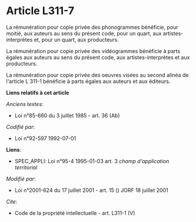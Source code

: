 # Article L311-7

La rémunération pour copie privée des phonogrammes bénéficie, pour moitié, aux auteurs au sens du présent code, pour un
quart, aux artistes-interprètes et, pour un quart, aux producteurs. 

La rémunération pour copie privée des vidéogrammes bénéficie à parts égales aux auteurs au sens du présent code, aux
artistes-interprètes et aux producteurs. 

La rémunération pour copie privée des oeuvres visées au second alinéa de l'article L 311-1 bénéficie à parts égales aux
auteurs et aux éditeurs.

**Liens relatifs à cet article**

_Anciens textes_:

  - Loi n°85-660 du 3 juillet 1985 - art. 36 (Ab)

_Codifié par_:

  - Loi n°92-597 1992-07-01

**Liens**:

  - SPEC_APPLI: Loi n°95-4 1995-01-03 art. 3 *champ d'application territorial*

_Modifié par_:

  - Loi n°2001-624 du 17 juillet 2001 - art. 15 () JORF 18 juillet 2001

_Cite_:

  - Code de la propriété intellectuelle - art. L311-1 (V)
